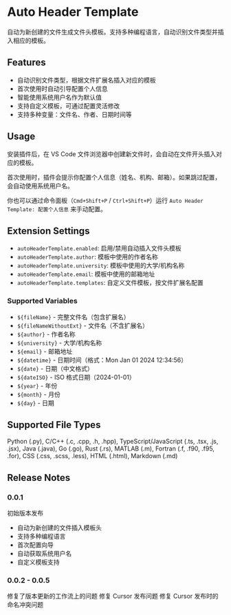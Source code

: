 # Auto Header Template

自动为新创建的文件生成文件头模板。支持多种编程语言，自动识别文件类型并插入相应的模板。

## Features

- 自动识别文件类型，根据文件扩展名插入对应的模板
- 首次使用时自动引导配置个人信息
- 智能使用系统用户名作为默认值
- 支持自定义模板，可通过配置灵活修改
- 支持多种变量：文件名、作者、日期时间等

## Usage

安装插件后，在 VS Code 文件浏览器中创建新文件时，会自动在文件开头插入对应的模板。

首次使用时，插件会提示你配置个人信息（姓名、机构、邮箱）。如果跳过配置，会自动使用系统用户名。

你也可以通过命令面板（`Cmd+Shift+P` / `Ctrl+Shift+P`）运行 `Auto Header Template: 配置个人信息` 来手动配置。

## Extension Settings

* `autoHeaderTemplate.enabled`: 启用/禁用自动插入文件头模板
* `autoHeaderTemplate.author`: 模板中使用的作者名称
* `autoHeaderTemplate.university`: 模板中使用的大学/机构名称
* `autoHeaderTemplate.email`: 模板中使用的邮箱地址
* `autoHeaderTemplate.templates`: 自定义文件模板，按文件扩展名配置

### Supported Variables

* `${fileName}` - 完整文件名（包含扩展名）
* `${fileNameWithoutExt}` - 文件名（不含扩展名）
* `${author}` - 作者名称
* `${university}` - 大学/机构名称
* `${email}` - 邮箱地址
* `${datetime}` - 日期时间（格式：Mon Jan 01 2024 12:34:56）
* `${date}` - 日期（中文格式）
* `${dateISO}` - ISO 格式日期（2024-01-01）
* `${year}` - 年份
* `${month}` - 月份
* `${day}` - 日期

## Supported File Types

Python (.py), C/C++ (.c, .cpp, .h, .hpp), TypeScript/JavaScript (.ts, .tsx, .js, .jsx), Java (.java), Go (.go), Rust (.rs), MATLAB (.m), Fortran (.f, .f90, .f95, .for), CSS (.css, .scss, .less), HTML (.html), Markdown (.md)

## Release Notes

### 0.0.1

初始版本发布
- 自动为新创建的文件插入模板头
- 支持多种编程语言
- 首次配置向导
- 自动获取系统用户名
- 自定义模板支持

### 0.0.2 - 0.0.5

修复了版本更新的工作流上的问题
修复 Cursor 发布问题
修复 Cursor 发布时的命名冲突问题

